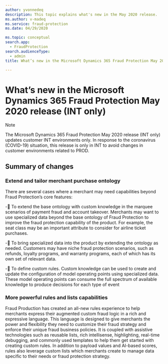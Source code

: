 ```yaml
---
author: yvonnedeq
description: This topic explains what's new in the May 2020 release.
ms.author: v-madeq
ms.service: fraud-protection
ms.date: 04/29/2020

ms.topic: conceptual
search.app: 
  - FraudProtection
search.audienceType:
  - admin
title: What’s new in the Microsoft Dynamics 365 Fraud Protection May 2020 release (INT only)

---
```


# What’s new in the Microsoft Dynamics 365 Fraud Protection May 2020 release (INT only)

> [!NOTE]
> The Microsoft Dynamics 365 Fraud Protection May 2020 release (INT only) updates customer INT environments only.
In response to the coronavirus (COVID-19) situation, this release is only in INT to avoid changes in customer environments related to PROD.

## Summary of changes

### Extend and tailor merchant purchase ontology 

There are several cases where a merchant may need capabilities beyond Fraud Protection’s core features: 

-	To extend the base ontology with custom knowledge in the marquee scenarios of payment fraud and account takeover. Merchants may want to use specialized data beyond the base ontology of Fraud Protection to improve the fraud protection capability of the product. For example, the seat class may be an important attribute to consider for airline ticket purchases. 

-	To bring specialized data into the product by extending the ontology as needed. Customers may have niche fraud protection scenarios, such as refunds, loyalty programs, and warranty programs, each of which has its own set of relevant data. 

-	To define custom rules. Custom knowledge can be used to create and update the configuration of model operating points using specialized data. These model operating points can consume the full spectrum of available knowledge to produce decisions for each type of event

### More powerful rules and lists capabilities

Fraud Production has created an all-new rules experience to help merchants express their augmented custom fraud logic in a rich and expressive language. This language is designed to give merchants the power and flexibility they need to customize their fraud strategy and enforce their unique fraud business policies. It is coupled with assistive technologies such as reusable lists, rich intellisense, highlighting, real-time debugging, and commonly used templates to help them get started with creating custom rules. In addition to payload values and AI-based scores, rules also leverage custom lists which merchants create to manage data specific to their needs or fraud protection strategy.

